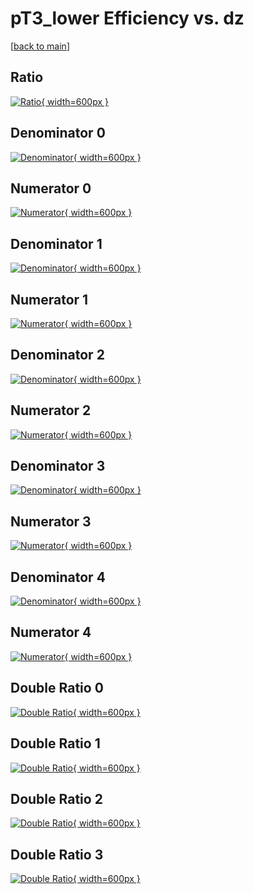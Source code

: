 # pT3_lower Efficiency vs. dz

[[back to main](./)]



## Ratio

[![Ratio](../mtv/var/pT3_lower_vtr_321_-1_eff_dz.png){ width=600px }](../mtv/var/pT3_lower_vtr_321_-1_eff_dz.pdf)

## Denominator 0

[![Denominator](../mtv/den/pT3_lower_vtr_321_-1_eff_dz_den0.png){ width=600px }](../mtv/den/pT3_lower_vtr_321_-1_eff_dz_den0.pdf)

## Numerator 0

[![Numerator](../mtv/num/pT3_lower_vtr_321_-1_eff_dz_num0.png){ width=600px }](../mtv/num/pT3_lower_vtr_321_-1_eff_dz_num0.pdf)

## Denominator 1

[![Denominator](../mtv/den/pT3_lower_vtr_321_-1_eff_dz_den1.png){ width=600px }](../mtv/den/pT3_lower_vtr_321_-1_eff_dz_den1.pdf)

## Numerator 1

[![Numerator](../mtv/num/pT3_lower_vtr_321_-1_eff_dz_num1.png){ width=600px }](../mtv/num/pT3_lower_vtr_321_-1_eff_dz_num1.pdf)

## Denominator 2

[![Denominator](../mtv/den/pT3_lower_vtr_321_-1_eff_dz_den2.png){ width=600px }](../mtv/den/pT3_lower_vtr_321_-1_eff_dz_den2.pdf)

## Numerator 2

[![Numerator](../mtv/num/pT3_lower_vtr_321_-1_eff_dz_num2.png){ width=600px }](../mtv/num/pT3_lower_vtr_321_-1_eff_dz_num2.pdf)

## Denominator 3

[![Denominator](../mtv/den/pT3_lower_vtr_321_-1_eff_dz_den3.png){ width=600px }](../mtv/den/pT3_lower_vtr_321_-1_eff_dz_den3.pdf)

## Numerator 3

[![Numerator](../mtv/num/pT3_lower_vtr_321_-1_eff_dz_num3.png){ width=600px }](../mtv/num/pT3_lower_vtr_321_-1_eff_dz_num3.pdf)

## Denominator 4

[![Denominator](../mtv/den/pT3_lower_vtr_321_-1_eff_dz_den4.png){ width=600px }](../mtv/den/pT3_lower_vtr_321_-1_eff_dz_den4.pdf)

## Numerator 4

[![Numerator](../mtv/num/pT3_lower_vtr_321_-1_eff_dz_num4.png){ width=600px }](../mtv/num/pT3_lower_vtr_321_-1_eff_dz_num4.pdf)

## Double Ratio 0

[![Double Ratio](../mtv/ratio/pT3_lower_vtr_321_-1_eff_dz_ratio0.png){ width=600px }](../mtv/ratio/pT3_lower_vtr_321_-1_eff_dz_ratio0.pdf)

## Double Ratio 1

[![Double Ratio](../mtv/ratio/pT3_lower_vtr_321_-1_eff_dz_ratio1.png){ width=600px }](../mtv/ratio/pT3_lower_vtr_321_-1_eff_dz_ratio1.pdf)

## Double Ratio 2

[![Double Ratio](../mtv/ratio/pT3_lower_vtr_321_-1_eff_dz_ratio2.png){ width=600px }](../mtv/ratio/pT3_lower_vtr_321_-1_eff_dz_ratio2.pdf)

## Double Ratio 3

[![Double Ratio](../mtv/ratio/pT3_lower_vtr_321_-1_eff_dz_ratio3.png){ width=600px }](../mtv/ratio/pT3_lower_vtr_321_-1_eff_dz_ratio3.pdf)

